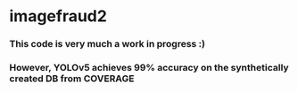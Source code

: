 # imagefraud2

### This code is very much a work in progress :)
### However, YOLOv5 achieves 99% accuracy on the synthetically created DB from COVERAGE
